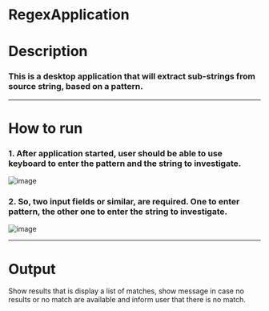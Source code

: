 # RegexApplication

# Description

### This is a desktop application that will extract sub-strings from source string, based on a pattern.

-------------------------------

# How to run

### 1. After application started, user should be able to use keyboard to enter the pattern and the string to investigate.
![image](https://user-images.githubusercontent.com/72825756/162381950-4b5e2ca3-e52e-4e09-834f-84efe031c9d6.png)



### 2. So, two input fields or similar, are required. One to enter pattern, the other one to enter the string to investigate. 
![image](https://user-images.githubusercontent.com/72825756/162382481-ea9ad479-bb66-4668-a5f3-4c05197a0fbc.png)

--------------------------------------
# Output
Show results that is display a list of matches, show message in case no results or no match are available and inform user that there is no match.
